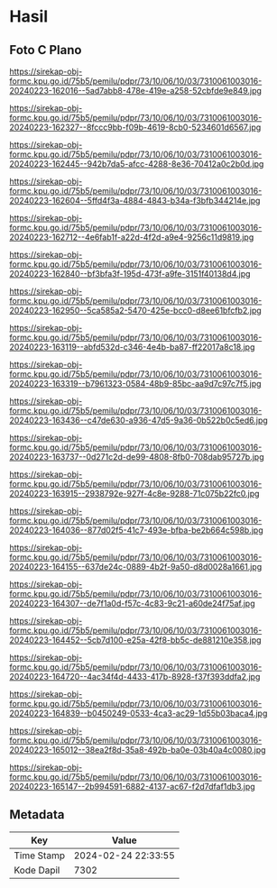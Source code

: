 # Hasil

## Foto C Plano

https://sirekap-obj-formc.kpu.go.id/75b5/pemilu/pdpr/73/10/06/10/03/7310061003016-20240223-162016--5ad7abb8-478e-419e-a258-52cbfde9e849.jpg

https://sirekap-obj-formc.kpu.go.id/75b5/pemilu/pdpr/73/10/06/10/03/7310061003016-20240223-162327--8fccc9bb-f09b-4619-8cb0-5234601d6567.jpg

https://sirekap-obj-formc.kpu.go.id/75b5/pemilu/pdpr/73/10/06/10/03/7310061003016-20240223-162445--942b7da5-afcc-4288-8e36-70412a0c2b0d.jpg

https://sirekap-obj-formc.kpu.go.id/75b5/pemilu/pdpr/73/10/06/10/03/7310061003016-20240223-162604--5ffd4f3a-4884-4843-b34a-f3bfb344214e.jpg

https://sirekap-obj-formc.kpu.go.id/75b5/pemilu/pdpr/73/10/06/10/03/7310061003016-20240223-162712--4e6fab1f-a22d-4f2d-a9e4-9256c11d9819.jpg

https://sirekap-obj-formc.kpu.go.id/75b5/pemilu/pdpr/73/10/06/10/03/7310061003016-20240223-162840--bf3bfa3f-195d-473f-a9fe-3151f40138d4.jpg

https://sirekap-obj-formc.kpu.go.id/75b5/pemilu/pdpr/73/10/06/10/03/7310061003016-20240223-162950--5ca585a2-5470-425e-bcc0-d8ee61bfcfb2.jpg

https://sirekap-obj-formc.kpu.go.id/75b5/pemilu/pdpr/73/10/06/10/03/7310061003016-20240223-163119--abfd532d-c346-4e4b-ba87-ff22017a8c18.jpg

https://sirekap-obj-formc.kpu.go.id/75b5/pemilu/pdpr/73/10/06/10/03/7310061003016-20240223-163319--b7961323-0584-48b9-85bc-aa9d7c97c7f5.jpg

https://sirekap-obj-formc.kpu.go.id/75b5/pemilu/pdpr/73/10/06/10/03/7310061003016-20240223-163436--c47de630-a936-47d5-9a36-0b522b0c5ed6.jpg

https://sirekap-obj-formc.kpu.go.id/75b5/pemilu/pdpr/73/10/06/10/03/7310061003016-20240223-163737--0d271c2d-de99-4808-8fb0-708dab95727b.jpg

https://sirekap-obj-formc.kpu.go.id/75b5/pemilu/pdpr/73/10/06/10/03/7310061003016-20240223-163915--2938792e-927f-4c8e-9288-71c075b22fc0.jpg

https://sirekap-obj-formc.kpu.go.id/75b5/pemilu/pdpr/73/10/06/10/03/7310061003016-20240223-164036--877d02f5-41c7-493e-bfba-be2b664c598b.jpg

https://sirekap-obj-formc.kpu.go.id/75b5/pemilu/pdpr/73/10/06/10/03/7310061003016-20240223-164155--637de24c-0889-4b2f-9a50-d8d0028a1661.jpg

https://sirekap-obj-formc.kpu.go.id/75b5/pemilu/pdpr/73/10/06/10/03/7310061003016-20240223-164307--de7f1a0d-f57c-4c83-9c21-a60de24f75af.jpg

https://sirekap-obj-formc.kpu.go.id/75b5/pemilu/pdpr/73/10/06/10/03/7310061003016-20240223-164452--5cb7d100-e25a-42f8-bb5c-de881210e358.jpg

https://sirekap-obj-formc.kpu.go.id/75b5/pemilu/pdpr/73/10/06/10/03/7310061003016-20240223-164720--4ac34f4d-4433-417b-8928-f37f393ddfa2.jpg

https://sirekap-obj-formc.kpu.go.id/75b5/pemilu/pdpr/73/10/06/10/03/7310061003016-20240223-164839--b0450249-0533-4ca3-ac29-1d55b03baca4.jpg

https://sirekap-obj-formc.kpu.go.id/75b5/pemilu/pdpr/73/10/06/10/03/7310061003016-20240223-165012--38ea2f8d-35a8-492b-ba0e-03b40a4c0080.jpg

https://sirekap-obj-formc.kpu.go.id/75b5/pemilu/pdpr/73/10/06/10/03/7310061003016-20240223-165147--2b994591-6882-4137-ac67-f2d7dfaf1db3.jpg


## Metadata

| Key        | Value               |
| ---------- | ------------------- |
| Time Stamp | 2024-02-24 22:33:55 |
| Kode Dapil | 7302                |



